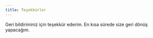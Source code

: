 ```yaml
---
title: Teşekkürler
---
```


Geri bildiriminiz için teşekkür ederim. En kısa sürede size geri dönüş yapacağım.

